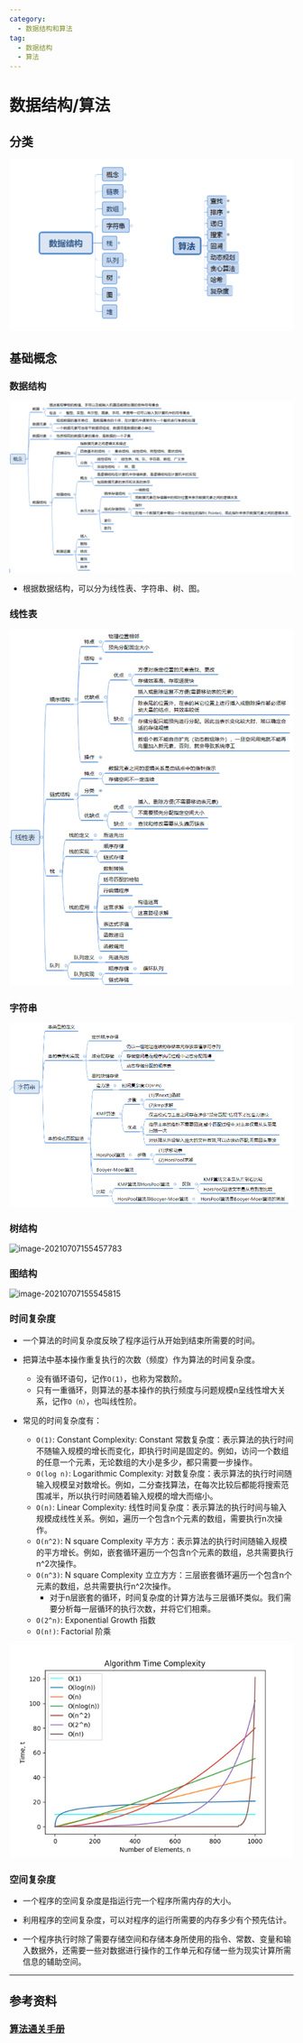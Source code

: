 ```yaml
---
category:
  - 数据结构和算法
tag:
  - 数据结构
  - 算法
---
```

# 数据结构/算法

## 分类

![image-20231007112846746](../images/算法和数据结构大纲.png)

## 基础概念

### 数据结构

![image-20210707154220796](../images/数据结构概念.png)

* 根据数据结构，可以分为线性表、字符串、树、图。

### 线性表

![image-20210707155311589](../images/线性表.png)

### 字符串

![image-20210707155417730](../images/字符串.png)



### 树结构

![image-20210707155457783](../images/树.png)

### 图结构

![image-20210707155545815](../images/图.png)

### 时间复杂度

* 一个算法的时间复杂度反映了程序运行从开始到结束所需要的时间。
* 把算法中基本操作重复执行的次数（频度）作为算法的时间复杂度。
  * 没有循环语句，记作`O(1)`，也称为常数阶。
  * 只有一重循环，则算法的基本操作的执行频度与问题规模n呈线性增大关系，记作`O（n）`，也叫线性阶。

* 常见的时间复杂度有：
  * `O(1)`: Constant Complexity: Constant 常数复杂度：表示算法的执行时间不随输入规模的增长而变化，即执行时间是固定的。例如，访问一个数组的任意一个元素，无论数组的大小是多少，都只需要一步操作。
  * `O(log n)`: Logarithmic Complexity: 对数复杂度：表示算法的执行时间随输入规模呈对数增长。例如，二分查找算法，在每次比较后都能将搜索范围减半，所以执行时间随着输入规模的增大而缩小。
  * `O(n)`: Linear Complexity: 线性时间复杂度：表示算法的执行时间与输入规模成线性关系。例如，遍历一个包含n个元素的数组，需要执行n次操作。
  * `O(n^2)`: N square Complexity 平⽅方：表示算法的执行时间随输入规模的平方增长。例如，嵌套循环遍历一个包含n个元素的数组，总共需要执行n^2次操作。
  * `O(n^3)`: N square Complexity ⽴立⽅方：三层嵌套循环遍历一个包含n个元素的数组，总共需要执行n^2次操作。
    * 对于n层嵌套的循环，时间复杂度的计算方法与三层循环类似。我们需要分析每一层循环的执行次数，并将它们相乘。
  * `O(2^n)`: Exponential Growth 指数
  * `O(n!)`: Factorial 阶乘

![img](../images/时间复杂度.png)



### 空间复杂度

* 一个程序的空间复杂度是指运行完一个程序所需内存的大小。
* 利用程序的空间复杂度，可以对程序的运行所需要的内存多少有个预先估计。

* 一个程序执行时除了需要存储空间和存储本身所使用的指令、常数、变量和输入数据外，还需要一些对数据进行操作的工作单元和存储一些为现实计算所需信息的辅助空间。



****



## 参考资料

### [算法通关手册](https://algo.itcharge.cn/)
